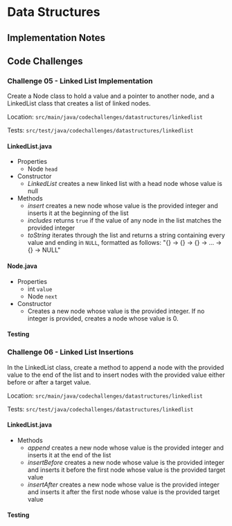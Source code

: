 # Data Structures

## Implementation Notes

## Code Challenges

### Challenge 05 - Linked List Implementation

Create a Node class to hold a value and a pointer to another node, and a LinkedList class that creates a list of linked nodes.

Location: `src/main/java/codechallenges/datastructures/linkedlist`

Tests: `src/test/java/codechallenges/datastructures/linkedlist`

#### LinkedList.java

- Properties
  - Node `head`
- Constructor
  - *LinkedList* creates a new linked list with a head node whose value is null
- Methods
  - *insert* creates a new node whose value is the provided integer and inserts it at the beginning of the list
  - *includes* returns `true` if the value of any node in the list matches the provided integer
  - *toString* iterates through the list and returns a string containing every value and ending in `NULL`, formatted as follows: "{<value of head node>} -> {<value of second node>} -> {<value of third node>} -> ... -> {<value of tail node>} -> NULL"

#### Node.java

- Properties
  - int `value`
  - Node `next`
- Constructor
  - Creates a new node whose value is the provided integer. If no integer is provided, creates a node whose value is 0.

#### Testing

[//]: # (TODO: describe tests)

### Challenge 06 - Linked List Insertions

In the LinkedList class, create a method to append a node with the provided value to the end of the list and to insert nodes with the provided value either before or after a target value.

Location: `src/main/java/codechallenges/datastructures/linkedlist`

Tests: `src/test/java/codechallenges/datastructures/linkedlist`

#### LinkedList.java

- Methods
  - *append* creates a new node whose value is the provided integer and inserts it at the end of the list
  - *insertBefore* creates a new node whose value is the provided integer and inserts it before the first node whose value is the provided target value
  - *insertAfter* creates a new node whose value is the provided integer and inserts it after the first node whose value is the provided target value

#### Testing

[//]: # (TODO: describe tests)
